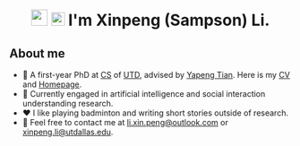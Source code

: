 <h1 align="center"><img src="https://github.com/TheDudeThatCode/TheDudeThatCode/blob/master/Assets/Hi.gif" width="29px"> <img src="https://github.com/TheDudeThatCode/TheDudeThatCode/blob/master/Assets/Earth.gif" width="24px"> I'm Xinpeng (Sampson) Li.</h1>

## About me
<a target="_blank" align="center">
<!--   <img align="right" top="500" height="100" width="160" alt="GIF" src="https://github.com/Sampson-Lee/Sampson-Lee/blob/main/photos.gif"> -->
<!-- </a> -->

- 🏫 A first-year PhD at [CS](https://cs.utdallas.edu/) of [UTD](https://www.utdallas.edu/), advised by [Yapeng Tian](https://www.yapengtian.com/). Here is my [CV](https://github.com/Sampson-Lee/Sampson-Lee/blob/main/CV_XinpengLi_2024_Dec.pdf) and [Homepage](https://sampson-lee.github.io/).
- 👀 Currently engaged in artificial intelligence and social interaction understanding research.
- ♥️ I like playing badminton and writing short stories outside of research.
- 📧 Feel free to contact me at li.xin.peng@outlook.com or xinpeng.li@utdallas.edu.

<!--
## Publications 
Here are some selected papers. Please refer to [Google Scholar](https://scholar.google.com/citations?view_op=list_works&hl=zh-CN&user=59fdU3wAAAAJ) for the full list.
<br/>

[<img align="left" height="90px" width="120px" alt="TMM'23" src="https://github.com/Sampson-Lee/Sampson-Lee/blob/main/TMM_2023_VERT_logo.png"/>]()
Two in One Go: Single-stage Emotion Recognition with Decoupled Subject-context Transformer. \
**Xinpeng Li**, Teng Wang, Jian Zhao, Shuyi Mao, Jinbao Wang, Feng Zheng, Xiaojiang Peng, Xuelong Li.  \
[Paper](https://arxiv.org/abs/2404.172058) & [Code](https://github.com/Sampson-Lee/DSCT). \
ACM Multimedia, 2024.

<br/>

[<img align="left" height="90px" width="120px" alt="TMM'23" src="https://github.com/Sampson-Lee/Sampson-Lee/blob/main/TMM_2023_AUX_logo.png"/>]()
Facial Action Units as A Bridge of Joint Dataset Training for Facial Expression Recognition. \
Shuyi Mao, **Xinpeng Li**, Fan Zhang, Xiaojiang Peng, and Yang Yang. \
[Paper](https://arxiv.org/pdf/2211.06609.pdf) & [Code](https://github.com/msy1412/ABAW4). \
IEEE Transactions on Multimedia, 2024.

<br/>
<br/>

[<img align="left" height="90px" width="120px" alt="NeurIPS'23" src="https://github.com/Sampson-Lee/Sampson-Lee/blob/main/NeurIPS_2023_Real3D_AD_logo.png"/>]()
Real3D-AD: A Dataset of Point Cloud Anomaly Detection. \
Jiaqi Liu, Guoyang Xie, Ruitao Chen, **Xinpeng Li**, Jinbao Wang, Yong Liu, Chengjie Wang, Feng Zheng. \
[Paper](https://arxiv.org/pdf/2309.13226.pdf)  & [Code](https://github.com/M-3LAB/Real3D-AD). \
NeurIPS Datasets and Benchmarks Track, 2023.


<br/>

[<img align="left" height="90px" width="120px" alt="ACMMM'22" src="https://github.com/Sampson-Lee/Sampson-Lee/blob/main/ACM_MM_2022_Rail_Detection_logo.png"/>]()
Rail Detection: An Efficient Row-based Network and a New Benchmark. \
**Xinpeng Li**, and Xiaojiang Peng. \
[Paper](https://arxiv.org/pdf/2304.05667.pdf) & [Code](https://github.com/Sampson-Lee/Rail-Detection). \
ACM Multimedia, 2022.

<!--
<br/>
<br/>

[<img align="left" height="90px" width="120px" alt="IJCB'21" src="https://github.com/Sampson-Lee/Sampson-Lee/blob/main/IJCB_2021_SCB_Net_logo.png"/>]()
Sequential Interactive Biased Network for Context-Aware Emotion Recognition. \
**Xinpeng Li**, Xiaojiang Peng, and Changxing Ding. \
[Paper](https://ieeexplore.ieee.org/document/9484370) & [Code](https://github.com/Sampson-Lee/SIB-Net). \
International Joint Conference on Biometrics, 2021.


<br/>
-->
